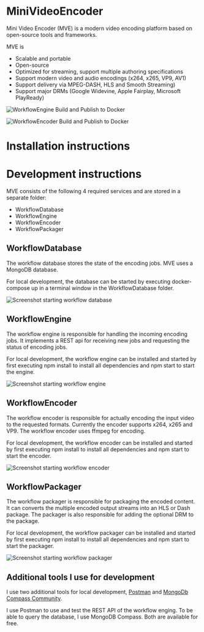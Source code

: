 # MiniVideoEncoder

Mini Video Encoder (MVE) is a modern video encoding platform based on open-source tools and frameworks.

MVE is
- Scalable and portable
- Open-source
- Optimized for streaming, support multiple authoring specifications
- Support modern video and audio encodings (x264, x265, VP9, AV1)
- Support delivery via MPEG-DASH, HLS and Smooth Streaming)
- Support major DRMs (Google Widevine, Apple Fairplay, Microsoft PlayReady)


![WorkflowEngine Build and Publish to Docker](https://github.com/PatrickKalkman/MiniVideoEncoder/workflows/WorkflowEngine%20Build%20and%20Publish%20to%20Docker/badge.svg)

![WorkflowEncoder Build and Publish to Docker](https://github.com/PatrickKalkman/MiniVideoEncoder/workflows/WorkflowEncoder%20Build%20and%20Publish%20to%20Docker/badge.svg)


# Installation instructions

# Development instructions
MVE consists of the following 4 required services and are stored in a separate folder:
- WorkflowDatabase
- WorkflowEngine
- WorkflowEncoder
- WorkflowPackager

## WorkflowDatabase
The workflow database stores the state of the encoding jobs. MVE uses a MongoDB database.

For local development, the database can be started by executing docker-compose up in a terminal window in the WorkflowDatabase folder.

![Screenshot starting workflow database](https://raw.githubusercontent.com/PatrickKalkman/MiniVideoEncoder/master/docs/starting%20workflowdatabase.png)

## WorkflowEngine
The workflow engine is responsible for handling the incoming encoding jobs. It implements a REST api for receiving new jobs and requesting the status of encoding jobs.

For local development, the workflow engine can be installed and started by first executing npm install to install all dependencies and npm start to start the engine.

![Screenshot starting workflow engine](https://raw.githubusercontent.com/PatrickKalkman/MiniVideoEncoder/master/docs/starting%20workflowengine.png)

## WorkflowEncoder
The workflow encoder is responsible for actually encoding the input video to the requested formats. Currently the encoder supports x264, x265 and VP9. The workflow encoder uses ffmpeg for encoding.

For local development, the workflow encoder can be installed and started by first executing npm install to install all dependencies and npm start to start the encoder.

![Screenshot starting workflow encoder](https://raw.githubusercontent.com/PatrickKalkman/MiniVideoEncoder/master/docs/starting%20workflowencoder.png)

## WorkflowPackager
The workflow packager is responsible for packaging the encoded content. It can converts the multiple encoded output streams into an HLS or Dash package. The packager is also responsible for adding the optional DRM to the package.

For local development, the workflow packager can be installed and started by first executing npm install to install all dependencies and npm start to start the packager.

![Screenshot starting workflow packager](https://raw.githubusercontent.com/PatrickKalkman/MiniVideoEncoder/master/docs/starting%20workflowpackager.png)

## Additional tools I use for development

I use two additional tools for local development, [Postman](https://www.postman.com/) and [MongoDb Compass Community](https://www.mongodb.com/try/download/compass).

I use Postman to use and test the REST API of the workflow enging. To be able to query the database, I use MongoDB Compass. Both are available for free.  